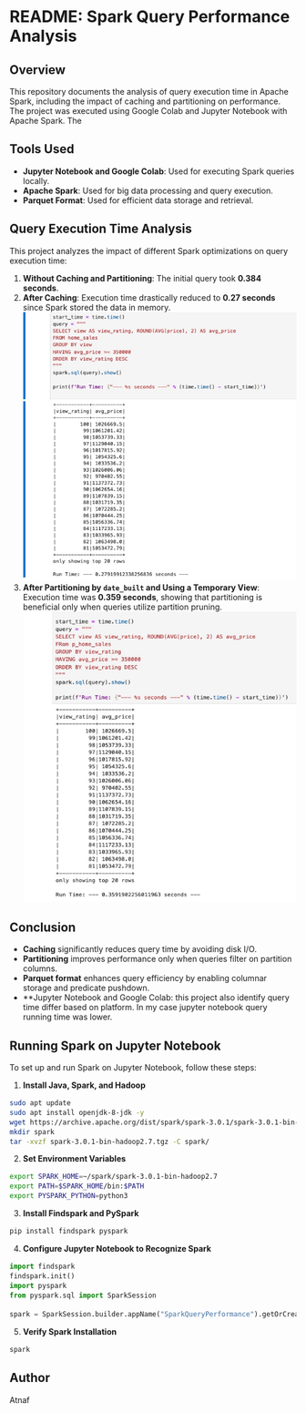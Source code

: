# README: Spark Query Performance Analysis

## Overview
This repository documents the analysis of query execution time in Apache Spark, including the impact of caching and partitioning on performance. The project was executed using Google Colab and Jupyter Notebook with Apache Spark. 
The 

## Tools Used
- **Jupyter Notebook and Google Colab**: Used for executing Spark queries locally.
- **Apache Spark**: Used for big data processing and query execution.
- **Parquet Format**: Used for efficient data storage and retrieval.

## Query Execution Time Analysis
This project analyzes the impact of different Spark optimizations on query execution time:

1. **Without Caching and Partitioning**: The initial query took **0.384 seconds**.
2. **After Caching**: Execution time drastically reduced to **0.27 seconds** since Spark stored the data in memory.
  ![Query run time after catching](img/runtime_after_catching.jpg)
3. **After Partitioning by `date_built` and Using a Temporary View**: Execution time was **0.359 seconds**, showing that partitioning is beneficial only when queries utilize partition pruning.
   ![Query run time after partitioning](img/run_time__from_parquet_data.jpg)

## Conclusion
- **Caching** significantly reduces query time by avoiding disk I/O.
- **Partitioning** improves performance only when queries filter on partition columns.
- **Parquet format** enhances query efficiency by enabling columnar storage and predicate pushdown.
- **Jupyter Notebook and Google Colab: this project also identify query time differ based on platform. In my case jupyter notebook query running time was lower. 

## Running Spark on Jupyter Notebook
To set up and run Spark on Jupyter Notebook, follow these steps:
1. **Install Java, Spark, and Hadoop**
```sh
sudo apt update
sudo apt install openjdk-8-jdk -y
wget https://archive.apache.org/dist/spark/spark-3.0.1/spark-3.0.1-bin-hadoop2.7.tgz
mkdir spark
tar -xvzf spark-3.0.1-bin-hadoop2.7.tgz -C spark/
```

2. **Set Environment Variables**
```sh
export SPARK_HOME=~/spark/spark-3.0.1-bin-hadoop2.7
export PATH=$SPARK_HOME/bin:$PATH
export PYSPARK_PYTHON=python3
```

3. **Install Findspark and PySpark**
```sh
pip install findspark pyspark
```

4. **Configure Jupyter Notebook to Recognize Spark**
```python
import findspark
findspark.init()
import pyspark
from pyspark.sql import SparkSession

spark = SparkSession.builder.appName("SparkQueryPerformance").getOrCreate()
```

5. **Verify Spark Installation**
```python
spark
```
## Author
Atnaf

